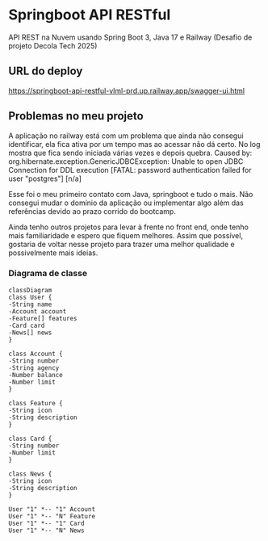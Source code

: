 # Springboot API RESTful

API REST na Nuvem usando Spring Boot 3, Java 17 e Railway
(Desafio de projeto Decola Tech 2025)

## URL do deploy
https://springboot-api-restful-vlml-prd.up.railway.app/swagger-ui.html

## Problemas no meu projeto
A aplicação no railway está com um problema que ainda não consegui identificar, ela fica ativa por um tempo mas ao acessar não dá certo.
No log mostra que fica sendo iniciada várias vezes e depois quebra.
Caused by: org.hibernate.exception.GenericJDBCException: Unable to open JDBC Connection for DDL execution [FATAL: password authentication failed for user "postgres"] [n/a]

Esse foi o meu primeiro contato com Java, springboot e tudo o mais.
Não consegui mudar o domínio da aplicação ou implementar algo além das referências devido ao prazo corrido do bootcamp.

Ainda tenho outros projetos para levar à frente no front end, onde tenho mais familiaridade e espero que fiquem melhores.
Assim que possível, gostaria de voltar nesse projeto para trazer uma melhor qualidade e possivelmente mais ideias.

### Diagrama de classe
``` mermaid
classDiagram
class User {
-String name
-Account account
-Feature[] features
-Card card
-News[] news
}

class Account {
-String number
-String agency
-Number balance
-Number limit
}

class Feature {
-String icon
-String description
}

class Card {
-String number
-Number limit
}

class News {
-String icon
-String description
}

User "1" *-- "1" Account
User "1" *-- "N" Feature
User "1" *-- "1" Card
User "1" *-- "N" News

```
